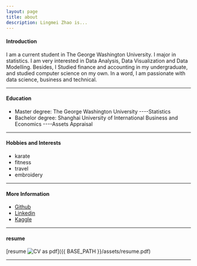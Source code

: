```yaml
---
layout: page
title: about
description: Lingmei Zhao is...
---
```


#### <a name="Introduction"></a>Introduction

I am a current student in The George Washington University. I major in statistics. I am very interested in Data Analysis, Data Visualization and Data Modelling. Besides, I Studied finance and accounting in my undergraduate, and studied computer science on my own. In a word, I am passionate with data science, business and technical.

---

#### <a name="Education"></a>Education

<ul>
     <li> Master degree: The George Washington University  ----Statistics</li>
    <li> Bachelor degree: Shanghai University of International Business and Economics  ----Assets Appraisal</li>
</ul>

---

#### <a name="Hobbies and Interests"></a>Hobbies and Interests

<ul>
    <li> karate </li>
    <li> fitness </li>
    <li> travel </li>
    <li> embroidery </li>
</ul>

---

#### <a name ="More Information"></a>More Information
<ul>
    <li><a href ="https://github.com/LingmeiZhao">Github</a></li>
    <li><a href ="https://www.linkedin.com/in/lingmeizhao">Linkedin</a></li>
    <li><a href ="https://www.kaggle.com/lingmeizhao">Kaggle</a></li>
</ul>

---
#### <a name="resume"></a> resume
[resume ![CV as pdf](icons16/pdf-icon.png)]({{ BASE_PATH }}/assets/resume.pdf)

---



